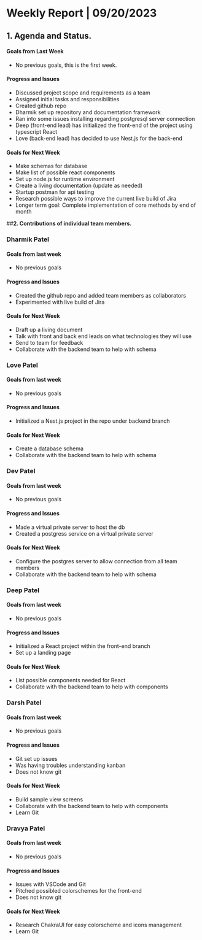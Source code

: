 # Weekly Report | 09/20/2023

## **1. Agenda and Status.**

#### Goals from Last Week
- No previous goals, this is the first week.

#### Progress and Issues
- Discussed project scope and requirements as a team
- Assigned initial tasks and responsibilities
- Created github repo
- Dharmik set up repository and documentation framework
- Ran into some issues installing regarding postgresql server connection
- Deep (front-end lead) has initialized the front-end of the project using typescript React
- Love (back-end lead) has decided to use Nest.js for the back-end

#### Goals for Next Week
- Make schemas for database
- Make list of possible react components
- Set up node.js for runtime environment
- Create a living documentation (update as needed)
- Startup postman for api testing
- Research possible ways to improve the current live build of Jira
- Longer term goal: Complete implementation of core methods by end of month

##**2. Contributions of individual team members.**

### Dharmik Patel

#### Goals from last week
- No previous goals

#### Progress and Issues
- Created the github repo and added team members as collaborators
- Experimented with live build of Jira

#### Goals for Next Week
- Draft up a living document
- Talk with front and back end leads on what technologies they will use
- Send to team for feedback
- Collaborate with the backend team to help with schema

### Love Patel

#### Goals from last week
- No previous goals

#### Progress and Issues
- Initialized a Nest.js project in the repo under backend branch

#### Goals for Next Week
- Create a database schema
- Collaborate with the backend team to help with schema

### Dev Patel

#### Goals from last week
- No previous goals

#### Progress and Issues
- Made a virtual private server to host the db
- Created a postgress service on a virtual private server

#### Goals for Next Week
- Configure the postgres server to allow connection from all team members
- Collaborate with the backend team to help with schema

### Deep Patel

#### Goals from last week
- No previous goals

#### Progress and Issues
- Initialized a React project within the front-end branch
- Set up a landing page

#### Goals for Next Week
- List possible components needed for React
- Collaborate with the backend team to help with components

### Darsh Patel

#### Goals from last week
- No previous goals

#### Progress and Issues
- Git set up issues
- Was having troubles understanding kanban
- Does not know git

#### Goals for Next Week
- Build sample view screens
- Collaborate with the backend team to help with components
- Learn Git

### Dravya Patel

#### Goals from last week
- No previous goals

#### Progress and Issues
- Issues with VSCode and Git
- Pitched possibled colorschemes for the front-end
- Does not know git

#### Goals for Next Week
- Research ChakraUI for easy colorscheme and icons management
- Learn Git